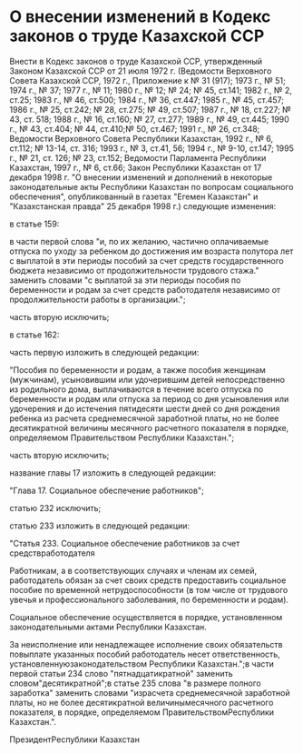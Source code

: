 # О внесении изменений в Кодекс законов о труде Казахской ССР

Внести в Кодекс законов о труде Казахской ССР, утвержденный Законом Казахской ССР от 21 июля 1972 г. (Ведомости Верховного Совета Казахской ССР, 1972 г., Приложение к № 31 (917); 1973 г., № 51; 1974 г., № 37; 1977 г., № 11; 1980 г., № 12; № 24; № 45, ст.141; 1982 г., № 2, ст.25; 1983 г., № 46, ст.500; 1984 г., № 36, ст.447; 1985 г., № 45, ст.457; 1986 г., № 25, ст.242; № 28, ст.275; № 49, ст.507; 1987 г., № 18, ст.227; № 43, ст. 518; 1988 г., № 16, ст.160; № 27, ст.277; 1989 г., № 49, ст.445; 1990 г., № 43, ст.404; № 44, ст.410;№ 50, ст.467; 1991 г., № 26, ст.348; Ведомости Верховного Совета Республики Казахстан, 1992 г., № 6, ст.112; № 13-14, ст. 316; 1993 г., № 3, ст.41, 56; 1994 г., № 9-10, ст.147; 1995 г., № 21, ст. 126; № 23, ст.152; Ведомости Парламента Республики Казахстан, 1997 г., № 6, ст.66; Закон Республики Казахстан от 17 декабря 1998 г. "О внесении изменений и дополнений в некоторые законодательные акты Республики Казахстан по вопросам социального обеспечения", опубликованный в газетах "Егемен Казакстан" и "Казахстанская правда" 25 декабря 1998 г.) следующие изменения:

в статье 159:

в части первой слова "и, по их желанию, частично оплачиваемые отпуска по уходу за ребенком до достижения им возраста полутора лет с выплатой в эти периоды пособий за счет средств государственного бюджета независимо от продолжительности трудового стажа." заменить словами "с выплатой за эти периоды пособия по беременности и родам за счет средств работодателя независимо от продолжительности работы в организации.";

часть вторую исключить;

в статье 162:

часть первую изложить в следующей редакции:

"Пособия по беременности и родам, а также пособия женщинам (мужчинам), усыновившим или удочерившим детей непосредственно из родильного дома, выплачиваются в течение всего отпуска по беременности и родам или отпуска за период со дня усыновления или удочерения и до истечения пятидесяти шести дней со дня рождения ребенка из расчета среднемесячной заработной платы, но не более десятикратной величины месячного расчетного показателя в порядке, определяемом Правительством Республики Казахстан.";

часть вторую исключить;

название главы 17 изложить в следующей редакции:

"Глава 17. Социальное обеспечение работников";

статью 232 исключить;

статью 233 изложить в следующей редакции:

"Статья 233. Социальное обеспечение работников за счет средствработодателя

Работникам, а в соответствующих случаях и членам их семей, работодатель обязан за счет своих средств предоставить социальное пособие по временной нетрудоспособности (в том числе от трудового увечья и профессионального заболевания, по беременности и родам).

Социальное обеспечение осуществляется в порядке, установленном законодательными актами Республики Казахстан.

За неисполнение или ненадлежащее исполнение своих обязательств повыплате указанных пособий работодатель несет ответственность, установленнуюзаконодательством Республики Казахстан.";в части первой статьи 234 слово "пятнадцатикратной" заменить словом"десятикратной";в статье 235 слова "в размере полного заработка" заменить словами "израсчета среднемесячной заработной платы, но не более десятикратной величинымесячного расчетного показателя, в порядке, определяемом ПравительствомРеспублики Казахстан.".

ПрезидентРеспублики Казахстан

